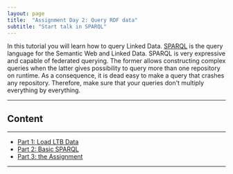 ```yaml
---
layout: page
title:  "Assignment Day 2: Query RDF data"
subtitle: "Start talk in SPARQL"
---
```


In this tutorial you will learn how to query Linked Data. 
[SPARQL](http://www.w3.org/TR/sparql11-query/) is the query language for the Semantic Web and Linked Data.
SPARQL is very expressive and capable of federated querying. The former allows constructing complex queries 
when the latter gives possibility to query more than one repository on runtime.
As a consequence, it is dead easy to make a query that crashes any repository. 
Therefore, make sure that your queries don't multiply everything by everything.

---------------

## Content
---
- [Part 1: Load LTB Data](ST_2_1.md) 
- [Part 2: Basic SPARQL](ST_2_2.md) 
- [Part 3: the Assignment](ST_2_3.md) 

--------------

